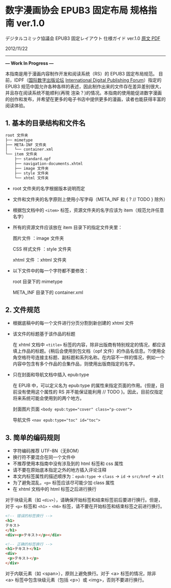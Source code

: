 # 数字漫画协会 EPUB3 固定布局 规格指南 ver.1.0

デジタルコミック協議会 EPUB3 固定レイアウト 仕様ガイド ver.1.0 [原文 PDF](http://www.digital-comic.jp/press_release_DCA_EPUB3.pdf)

2012/11/22

--------

**— Work In Progress —**



本指南是用于漫画内容制作开发和阅读系统（RS）的 EPUB3 固定布局规范。 目前，IDPF（[国际数字出版论坛](https://zh.wikipedia.org/w/index.php?title=國際數位出版論壇&action=edit&redlink=1) [International Digital Publishing Forum](http://idpf.org/)）指定的 EPUB3 规范中国允许各种各样的表述，因此制作出来的文件存在差异差别很大，并且存在阅读系统不能顺利{再現 渲染？}的情况。本指南的使用能促进数字漫画的创作和发布，并希望在更多的电子书店中提供更多的漫画，读者也能获得丰富的阅读体验。

## 1. 基本的目录结构和文件名

```bash
root 文件夹
├── mimetype
├── META-INF 文件夹
│   └── container.xml
└── item 文件夹
    ├── standard.opf
    ├── navigation-documents.xhtml
    ├── image 文件夹
    ├── style 文件夹
    └── xhtml 文件夹
```

* root 文件夹的名字根据版本说明而定

* 文件和文件夹的名字原则上使用小写字母（META_INF 和 { ? // TODO } 除外）

* 根据包文档中的 `<item>` 标签，资源文件夹的名字应该为 item（规范允许任意名字）
* 所有的资源文件应该放在 item 目录下的指定文件夹里：

  图片文件			：image 文件夹

  CSS 样式文件	：style 文件夹

  xhtml 文件		：xhtml 文件夹

* 以下文件中的每一个字符都不要修改：

  root 目录下的 mimetype

  META_INF 目录下的 container.xml

  

## 2. 文件规范

* 根据底稿中的每一个文件进行分页分割到新创建的 xhtml 文件

* 该文件的标题基于该作品的标题

  在 xhtml 文档中 `<title>` 标签的内容，除非出版商有特别规定的情况，都应该填上作品的标题。{稍后会使用到包文档（opf 文件）的作品名信息。?}使用全角空格符号连接主标题、副标题和系列名称。在内容不一样的情况，例如一个内容中包含有多个作品的合集作品，则使用出版商指定的名字。

* 只在封面和导航文档中插入 epub:type

  在 EPUB 中，可以定义名为 epub:type 的属性来指定页面的作用。{但是，目前没有使用这个属性的 RS 并不能保证能利用 // TODO }。因此，目前仅指定将来系统可能会使用到的两个地方。

  封面图片页面 `<body epub:type="cover" class="p-cover">`

  导航文件 `<nav epub:type="toc" id="toc">`



## 3. 简单的编码规则

* 字符编码推荐 UTF-8N（无BOM）
* 换行符不要混合在同一个文件中
* 不推荐使用本指南中没有涉及到的 html 标签和 css 属性
* 请不要在原始底本指定之外的地方插入评论注释
* 本文内标签属性的描述顺序为：`epub:type` → `class` → `id` → `src/href` → `alt`
* 为了避免混乱，`<p>` 标签应该尽可能少加 class 属性
* 在 xhtml 文档中的 html 标签之后进行换行

对于块级元素（如 `<div>`），请确保开始标签和结束标签前后要进行换行。但是，对于 `<p>` 标签和 `<h1>` - `<h6>` 标签，请不要在开始标签和结束标签之前进行换行。

```html
<!-- 错误的标签换行 -->
<h1>
テキスト
</h1>
<div><p>テキスト</p></div>

<!-- 正确的标签换行 -->
<h1>テキスト</h1>
<div>
 <p>テキスト</p>
</div>
```

对于内联元素（如 \<span\>），原则上避免换行。对于 \<a\> 标签的情况，除非 \<a\> 标签中包含块级元素（包括 \<p\>）或 \<img\>，否则不要进行换行。


